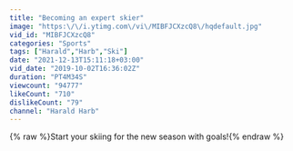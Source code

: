 ```yaml
---
title: "Becoming an expert skier"
image: "https:\/\/i.ytimg.com\/vi\/MIBFJCXzcQ8\/hqdefault.jpg"
vid_id: "MIBFJCXzcQ8"
categories: "Sports"
tags: ["Harald","Harb","Ski"]
date: "2021-12-13T15:11:18+03:00"
vid_date: "2019-10-02T16:36:02Z"
duration: "PT4M34S"
viewcount: "94777"
likeCount: "710"
dislikeCount: "79"
channel: "Harald Harb"
---
```

{% raw %}Start your skiing for the new season with goals!{% endraw %}
